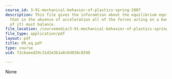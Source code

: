 ```yaml
---
course_id: 3-91-mechanical-behavior-of-plastics-spring-2007
description: This file gives the inforamtion about the equilibrium equtions, stating
  that in the absence of acceleration all of the forces acting on a body (or a piece
  of it) must balance.
file_location: /coursemedia/3-91-mechanical-behavior-of-plastics-spring-2007/f2c6aeed29c31d2e3b1a8c6d038c8590_09_eq.pdf
file_type: application/pdf
layout: pdf
title: 09_eq.pdf
type: course
uid: f2c6aeed29c31d2e3b1a8c6d038c8590

---
```

None